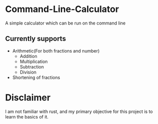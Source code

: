 # Command-Line-Calculator
A simple calculator which can be run on the command line
## Currently supports
- Arithmetic(For both fractions and number)
  - Addition
  - Multiplication
  - Subtraction
  - Division
- Shortening of fractions

# Disclaimer
I am not familiar with rust, and my primary objective for this project is to learn the basics of it.
